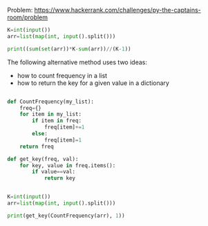 Problem: https://www.hackerrank.com/challenges/py-the-captains-room/problem

```python
K=int(input())
arr=list(map(int, input().split()))

print((sum(set(arr))*K-sum(arr))//(K-1))

```


The following alternative method uses two ideas:
- how to count frequency in a list
- how to return the key for a given value in a dictionary


```python

def CountFrequency(my_list):
    freq={}
    for item in my_list:
        if item in freq:
            freq[item]+=1
        else:
            freq[item]=1
    return freq

def get_key(freq, val):
    for key, value in freq.items():
        if value==val:
            return key


K=int(input())
arr=list(map(int, input().split()))

print(get_key(CountFrequency(arr), 1))



```
